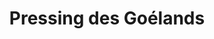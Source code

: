 ---
title: "Pressing des Goélands"
url: /la-grande-motte/pressing-des-goelands/
shop: blanchisserie
---